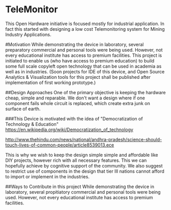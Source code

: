 # TeleMonitor
This Open Hardware initiative is focused mostly for industrial application. In fact this started with designing a low cost Telemonitoring system for Mining Industry Applications.

#Motivation
While demonstrating the device in laboratory, several preparatory commercial and personal tools were being used. However, not every educational institute has access to premium facilities. This project is initiated to enable us (who have access to premium education) to build some full scale copyleft open technology that can be used in academia as well as in industries.
(Soon projects for IDE of this device, and Open Source Analytics & Visualization tools for this project shall be published after implementation of first working prototype.)

##Design Approaches
One of the primary objective is keeping the hardware cheap, simple and reparable. We don't want a design where if one component fails whole circuit is replaced, which create extra junk on surface of earth.

###This Device is motivated with the idea of "Democratization of Technology & Education"
<https://en.wikipedia.org/wiki/Democratization_of_technology>

<http://www.thehindu.com/news/national/andhra-pradesh/science-should-touch-lives-of-common-people/article8539013.ece>

This is why we wish to keep the design simple simple and affordable like DIY projects, however rich with all necessary features. This we can hopefully achieve by cognitive support of the community. We also suggest to restrict use of components in the design that tier III nations cannot afford to import or implement in the industries. 

##Ways to Contribute in this project
While demonstrating the device in laboratory, several propitiatory commercial and personal tools were being used. However, not every educational institute has access to premium facilities. 
